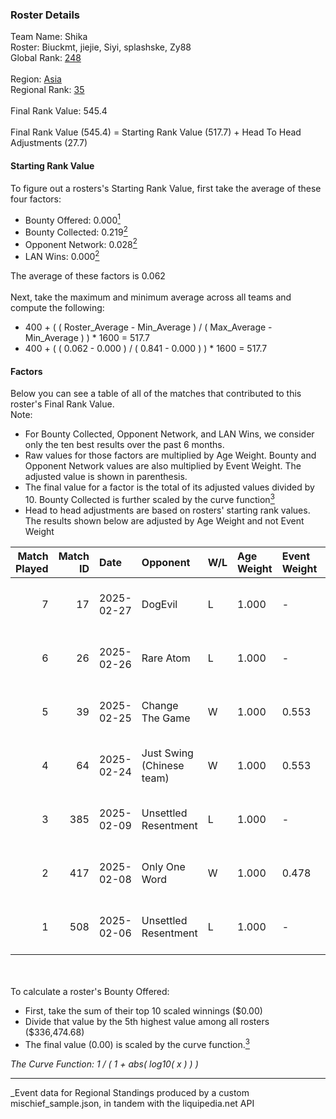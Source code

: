 ### Roster Details<br />
Team Name: Shika<br />
Roster: Biuckmt, jiejie, Siyi, splashske, Zy88<br />
Global Rank: [248](../../standings_global_2025_03_01.md)<br />
<br />
Region: [Asia]( ../../standings_asia_2025_03_01.md)<br />
Regional Rank: [35]( ../../standings_asia_2025_03_01.md)<br />
<br />
Final Rank Value:  545.4<br />
<br />
Final Rank Value (545.4) = Starting Rank Value (517.7) + Head To Head Adjustments (27.7)<br />

#### Starting Rank Value<br />
To figure out a rosters's Starting Rank Value, first take the average of these four factors:<br />
- Bounty Offered: 0.000[<sup>1</sup>](#table2)
- Bounty Collected: 0.219[<sup>2</sup>](#table1)
- Opponent Network: 0.028[<sup>2</sup>](#table1)
- LAN Wins: 0.000[<sup>2</sup>](#table1)

The average of these factors is 0.062<br />
<br />
Next, take the maximum and minimum average across all teams and compute the following:<br />
- 400 + ( ( Roster_Average - Min_Average ) / ( Max_Average - Min_Average ) ) * 1600 = 517.7
- 400 + ( ( 0.062 - 0.000 ) / ( 0.841 - 0.000 ) ) * 1600 = 517.7


#### Factors<br />
Below you can see a table of all of the matches that contributed to this roster's Final Rank Value.<br />
Note:<br />

- For Bounty Collected, Opponent Network, and LAN Wins, we consider only the ten best results over the past 6 months.
- Raw values for those factors are multiplied by Age Weight. Bounty and Opponent Network values are also multiplied by Event Weight. The adjusted value is shown in parenthesis.
- The final value for a factor is the total of its adjusted values divided by 10. Bounty Collected is further scaled by the curve function[<sup>3</sup>](#curveFunction)
- Head to head adjustments are based on rosters' starting rank values. The results shown below are adjusted by Age Weight and not Event Weight
<span id="table1"></span><br />


| Match Played | Match ID | Date       | Opponent                  | W/L | Age Weight | Event Weight | Bounty Collected | Opponent Network | LAN Wins  | H2H Adj. | Roster                                 |
| -: | -: | :- | :- | :- | :- | :- | :- | :- | :- | -: | :- |
|            7 |       17 | 2025-02-27 | DogEvil                   | L   | 1.000      | -            | -                | -                | -         |   -11.55 | Biuckmt, jiejie, Siyi, splashske, Zy88 |
|            6 |       26 | 2025-02-26 | Rare Atom                 | L   | 1.000      | -            | -                | -                | -         |    -3.54 | Biuckmt, jiejie, Siyi, splashske, Zy88 |
|            5 |       39 | 2025-02-25 | Change The Game           | W   | 1.000      | 0.553        | 0.000 (0.000)    | 0.120 (0.066)    | 0 (0.000) |    14.39 | Biuckmt, jiejie, Siyi, splashske, Zy88 |
|            4 |       64 | 2025-02-24 | Just Swing (Chinese team) | W   | 1.000      | 0.553        | 0.004 (0.002)    | 0.193 (0.107)    | 0 (0.000) |    20.96 | Biuckmt, jiejie, Siyi, splashske, Zy88 |
|            3 |      385 | 2025-02-09 | Unsettled Resentment      | L   | 1.000      | -            | -                | -                | -         |    -6.34 | Biuckmt, jiejie, S1kura, Siyi, Zy88    |
|            2 |      417 | 2025-02-08 | Only One Word             | W   | 1.000      | 0.478        | 0.001 (0.000)    | 0.233 (0.111)    | 0 (0.000) |    19.64 | Biuckmt, jiejie, S1kura, Siyi, Zy88    |
|            1 |      508 | 2025-02-06 | Unsettled Resentment      | L   | 1.000      | -            | -                | -                | -         |    -5.86 | Biuckmt, jiejie, S1kura, Siyi, Zy88    |

<br />
<span id="table2"></span><br />
To calculate a roster's Bounty Offered:<br />

- First, take the sum of their top 10 scaled winnings ($0.00)
- Divide that value by the 5th highest value among all rosters ($336,474.68)
- The final value (0.00) is scaled by the curve function.[<sup>3</sup>](#curveFunction)

<span id="curveFunction"></span>_The Curve Function: 1 / ( 1 + abs( log10( x ) ) )_<br />

---
_Event data for Regional Standings produced by a custom mischief_sample.json, in tandem with the liquipedia.net API<br />
